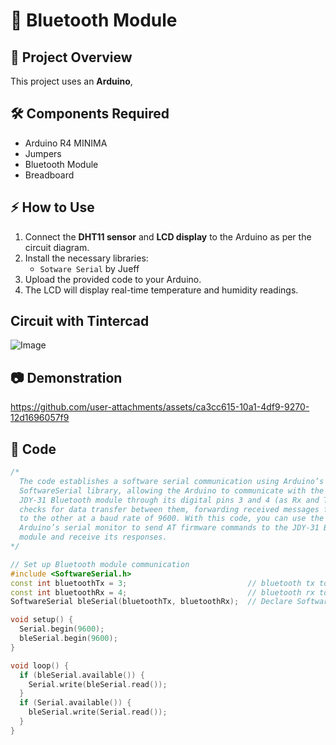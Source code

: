 # 🛜 Bluetooth Module

## 📌 Project Overview  
This project uses an **Arduino**,  

## 🛠️ Components Required  
- Arduino R4 MINIMA
- Jumpers
- Bluetooth Module
- Breadboard  

## ⚡ How to Use  
1. Connect the **DHT11 sensor** and **LCD display** to the Arduino as per the circuit diagram.  
2. Install the necessary libraries:  
   - `Sotware Serial` by Jueff
3. Upload the provided code to your Arduino.  
4. The LCD will display real-time temperature and humidity readings.

## Circuit with Tintercad
![Image](https://github.com/user-attachments/assets/71a8dec8-8860-49fa-914f-ef0dfd7f92d8)

## 📷 Demonstration  
https://github.com/user-attachments/assets/ca3cc615-10a1-4df9-9270-12d1696057f9

## 📝 Code  
```cpp
/*
  The code establishes a software serial communication using Arduino’s 
  SoftwareSerial library, allowing the Arduino to communicate with the 
  JDY-31 Bluetooth module through its digital pins 3 and 4 (as Rx and Tx). It 
  checks for data transfer between them, forwarding received messages from one 
  to the other at a baud rate of 9600. With this code, you can use the 
  Arduino’s serial monitor to send AT firmware commands to the JDY-31 Bluetooth 
  module and receive its responses.
*/

// Set up Bluetooth module communication
#include <SoftwareSerial.h>
const int bluetoothTx = 3;                           // bluetooth tx to 3 pin
const int bluetoothRx = 4;                           // bluetooth rx to 4 pin
SoftwareSerial bleSerial(bluetoothTx, bluetoothRx);  // Declare SoftwareSerial object for Bluetooth communication

void setup() {
  Serial.begin(9600);
  bleSerial.begin(9600);
}

void loop() {
  if (bleSerial.available()) {
    Serial.write(bleSerial.read());
  }
  if (Serial.available()) {
    bleSerial.write(Serial.read());
  }
}
